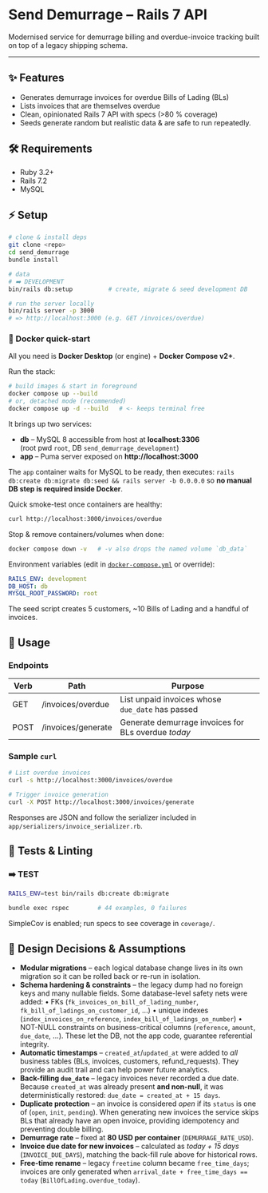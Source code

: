 # Send Demurrage – Rails 7 API

Modernised service for demurrage billing and overdue-invoice tracking built on top of a legacy shipping schema.

---

## ✨ Features
* Generates demurrage invoices for overdue Bills of Lading (BLs)
* Lists invoices that are themselves overdue
* Clean, opinionated Rails 7 API with specs (>80 % coverage)
* Seeds generate random but realistic data & are safe to run repeatedly.

## 🛠 Requirements
* Ruby 3.2+
* Rails 7.2
* MySQL 

## ⚡ Setup
```bash
# clone & install deps
git clone <repo>
cd send_demurrage
bundle install

# data
# ➡️ DEVELOPMENT
bin/rails db:setup          # create, migrate & seed development DB

# run the server locally
bin/rails server -p 3000
# => http://localhost:3000 (e.g. GET /invoices/overdue)
```

### 🐳 Docker quick-start
All you need is **Docker Desktop** (or engine) + **Docker Compose v2+**.

Run the stack:
```bash
# build images & start in foreground
docker compose up --build
# or, detached mode (recommended)
docker compose up -d --build   # <- keeps terminal free
```
It brings up two services:
* **db** – MySQL 8 accessible from host at **localhost:3306**  
  (root pwd `root`, DB `send_demurrage_development`)
* **app** – Puma server exposed on **http://localhost:3000**

The `app` container waits for MySQL to be ready, then executes:
`rails db:create db:migrate db:seed && rails server -b 0.0.0.0`
so **no manual DB step is required inside Docker**.

Quick smoke-test once containers are healthy:
```bash
curl http://localhost:3000/invoices/overdue
```

Stop & remove containers/volumes when done:
```bash
docker compose down -v   # -v also drops the named volume `db_data`
```

Environment variables (edit in [`docker-compose.yml`](./docker-compose.yml) or override):
```yaml
RAILS_ENV: development
DB_HOST: db
MYSQL_ROOT_PASSWORD: root
```

The seed script creates 5 customers, ~10 Bills of Lading and a handful of invoices.

## 🚀 Usage
### Endpoints
| Verb | Path                | Purpose                               |
|------|---------------------|---------------------------------------|
| GET  | /invoices/overdue   | List unpaid invoices whose `due_date` has passed |
| POST | /invoices/generate  | Generate demurrage invoices for BLs overdue *today* |

### Sample `curl`
```bash
# List overdue invoices
curl -s http://localhost:3000/invoices/overdue
```

```bash
# Trigger invoice generation
curl -X POST http://localhost:3000/invoices/generate
```

Responses are JSON and follow the serializer included in `app/serializers/invoice_serializer.rb`.

## 🧪 Tests & Linting

### ➡️ TEST
```bash
RAILS_ENV=test bin/rails db:create db:migrate
```

```bash
bundle exec rspec        # 44 examples, 0 failures
```
SimpleCov is enabled; run specs to see coverage in `coverage/`.

## 🤔 Design Decisions & Assumptions
* **Modular migrations** – each logical database change lives in its own migration so it can be rolled back or re-run in isolation.
* **Schema hardening & constraints** – the legacy dump had no foreign keys and many nullable fields. Some database-level safety nets were added:
  • FKs (`fk_invoices_on_bill_of_lading_number`, `fk_bill_of_ladings_on_customer_id`, …)
  • unique indexes (`index_invoices_on_reference`, `index_bill_of_ladings_on_number`)
  • NOT-NULL constraints on business-critical columns (`reference`, `amount`, `due_date`, …).
  These let the DB, not the app code, guarantee referential integrity.
* **Automatic timestamps** – `created_at`/`updated_at` were added to *all* business tables (BLs, invoices, customers, refund_requests).  They provide an audit trail and can help power future analytics.
* **Back-filling `due_date`** – legacy invoices never recorded a due date.  Because `created_at` was already present **and non-null**, it was deterministically restored: `due_date = created_at + 15 days`.
* **Duplicate protection** – an invoice is considered *open* if its `status` is one of (`open`, `init`, `pending`).  When generating new invoices the service skips BLs that already have an open invoice, providing idempotency and preventing double billing.
* **Demurrage rate** – fixed at **80 USD per container** (`DEMURRAGE_RATE_USD`).  
* **Invoice due date for new invoices** – calculated as *today + 15 days* (`INVOICE_DUE_DAYS`), matching the back-fill rule above for historical rows.
* **Free-time rename** – legacy `freetime` column became `free_time_days`; invoices are only generated when `arrival_date + free_time_days == today` (`BillOfLading.overdue_today`).

